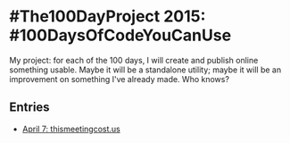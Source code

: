 # #The100DayProject 2015: #100DaysOfCodeYouCanUse

My project: for each of the 100 days, I will create and publish online something usable. Maybe it will be a standalone
utility; maybe it will be an improvement on something I've already made. Who knows?

## Entries
 - [April 7: thismeetingcost.us](http://ryan.muller.io/100-day-project/2015-04/07)
